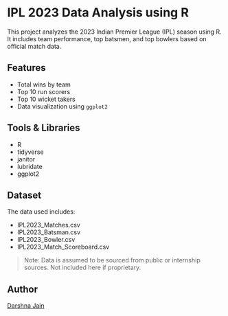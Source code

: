 
# IPL 2023 Data Analysis using R

This project analyzes the 2023 Indian Premier League (IPL) season using R. It includes team performance, top batsmen, and top bowlers based on official match data.

## Features
- Total wins by team
- Top 10 run scorers
- Top 10 wicket takers
- Data visualization using `ggplot2`

## Tools & Libraries
- R
- tidyverse
- janitor
- lubridate
- ggplot2

## Dataset
The data used includes:
- IPL2023_Matches.csv
- IPL2023_Batsman.csv
- IPL2023_Bowler.csv
- IPL2023_Match_Scoreboard.csv

> Note: Data is assumed to be sourced from public or internship sources. Not included here if proprietary.

## Author
[Darshna Jain](https://github.com/Darshnajain11)

